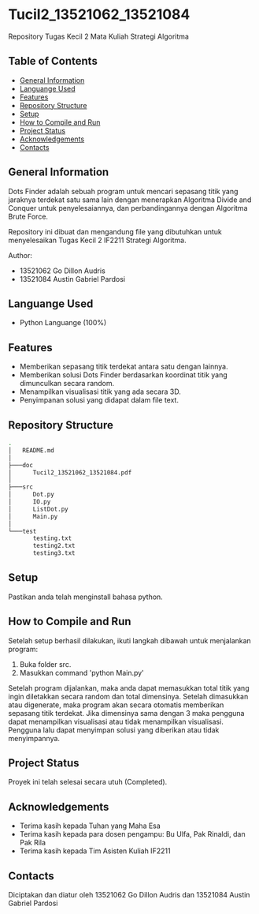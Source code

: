 # Tucil2_13521062_13521084
Repository Tugas Kecil 2 Mata Kuliah Strategi Algoritma

## Table of Contents
* [General Information](#general-information)
* [Languange Used](#languange-used)
* [Features](#features)
* [Repository Structure](#repository-structure)
* [Setup](#setup)
* [How to Compile and Run](#how-to-compile-and-run)
* [Project Status](#project-status)
* [Acknowledgements](#acknowledgements)
* [Contacts](#contacts)

## General Information
Dots Finder adalah sebuah program untuk mencari sepasang titik yang jaraknya terdekat satu sama lain dengan menerapkan 
Algoritma Divide and Conquer untuk penyelesaiannya, dan perbandingannya dengan Algoritma Brute Force.

Repository ini dibuat dan mengandung file yang dibutuhkan untuk menyelesaikan Tugas Kecil 2 IF2211 Strategi Algoritma.

Author: 
- 13521062 Go Dillon Audris
- 13521084 Austin Gabriel Pardosi

## Languange Used
- Python Languange (100%)

## Features
- Memberikan sepasang titik terdekat antara satu dengan lainnya.
- Memberikan solusi Dots Finder berdasarkan koordinat titik yang dimunculkan secara random.
- Menampilkan visualisasi titik yang ada secara 3D.
- Penyimpanan solusi yang didapat dalam file text.

## Repository Structure
```bash
.
│   README.md
│  
├───doc
│      Tucil2_13521062_13521084.pdf
│
├───src  
│      Dot.py
│      IO.py
│      ListDot.py
│      Main.py
│
└───test
       testing.txt
       testing2.txt
       testing3.txt
```

## Setup
Pastikan anda telah menginstall bahasa python.

## How to Compile and Run
Setelah setup berhasil dilakukan, ikuti langkah dibawah untuk menjalankan program:
1. Buka folder src.
2. Masukkan command 'python Main.py'

Setelah program dijalankan, maka anda dapat memasukkan total titik yang ingin diletakkan secara random dan total dimensinya. Setelah dimasukkan atau digenerate, maka program akan secara otomatis memberikan sepasang titik terdekat. Jika dimensinya sama dengan 3 maka pengguna dapat menampilkan visualisasi atau tidak menampilkan visualisasi. Pengguna lalu dapat menyimpan solusi yang diberikan atau tidak menyimpannya.

## Project Status
Proyek ini telah selesai secara utuh (Completed).

## Acknowledgements
- Terima kasih kepada Tuhan yang Maha Esa
- Terima kasih kepada para dosen pengampu: Bu Ulfa, Pak Rinaldi, dan Pak Rila
- Terima kasih kepada Tim Asisten Kuliah IF2211

## Contacts
Diciptakan dan diatur oleh 13521062 Go Dillon Audris dan 13521084 Austin Gabriel Pardosi